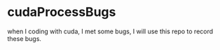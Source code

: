 # cudaProcessBugs
when I coding with cuda, I met some bugs, I will use this repo to record these bugs.
